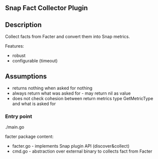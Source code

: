 <!--
http://www.apache.org/licenses/LICENSE-2.0.txt


Copyright 2015 Intel Corporation

Licensed under the Apache License, Version 2.0 (the "License");
you may not use this file except in compliance with the License.
You may obtain a copy of the License at

    http://www.apache.org/licenses/LICENSE-2.0

Unless required by applicable law or agreed to in writing, software
distributed under the License is distributed on an "AS IS" BASIS,
WITHOUT WARRANTIES OR CONDITIONS OF ANY KIND, either express or implied.
See the License for the specific language governing permissions and
limitations under the License.
-->

## Snap Fact Collector Plugin 


## Description

Collect facts from Facter and convert them into Snap metrics.

Features:

- robust
- configurable (timeout)

## Assumptions

- returns nothing when asked for nothing
- always return what was asked for - may return nil as value
- does not check cohesion between return metrics type GetMetricType and what is asked for

### Entry point

./main.go

facter package content:

* facter.go - implements Snap plugin API (discover&collect)
* cmd.go - abstraction over external binary to collects fact from Facter 
